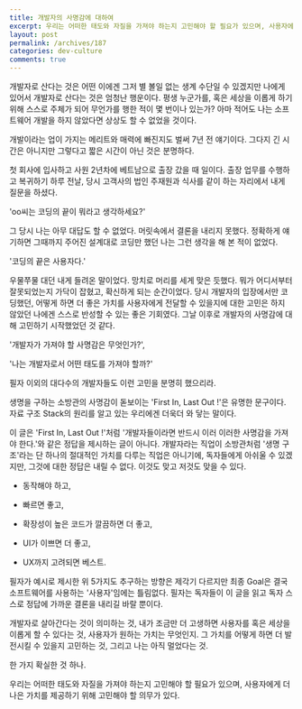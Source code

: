 ```yaml
---
title: 개발자의 사명감에 대하여
excerpt: 우리는 어떠한 태도와 자질을 가져야 하는지 고민해야 할 필요가 있으며, 사용자에게 더 나은 가치를 제공하기 위해 고민해야 할 의무가 있다.
layout: post
permalink: /archives/187
categories: dev-culture
comments: true
---
```

개발자로 산다는 것은 어떤 이에겐 그저 별 볼일 없는 생계 수단일 수 있겠지만 나에게 있어서 개발자로 산다는 것은 엄청난 행운이다. 평생 누군가를, 혹은 세상을 이롭게 하기 위해 스스로 주체가 되어 무언가를 행한 적이 몇 번이나 있는가? 아마 적어도 나는 소프트웨어 개발을 하지 않았다면 상상도 할 수 없었을 것이다.

개발이라는 업이 가지는 메리트와 매력에 빠진지도 벌써 7년 전 얘기이다. 그다지 긴 시간은 아니지만 그렇다고 짧은 시간이 아닌 것은 분명하다.

첫 회사에 입사하고 사원 2년차에 베트남으로 출장 갔을 때 일이다. 출장 업무를 수행하고 복귀하기 하루 전날, 당시 고객사의 법인 주재원과 식사를 같이 하는 자리에서 내게 질문을 하셨다.

'oo씨는 코딩의 끝이 뭐라고 생각하세요?'

그 당시 나는 아무 대답도 할 수 없었다. 머릿속에서 결론을 내리지 못했다. 정확하게 얘기하면 그때까지 주어진 설계대로 코딩만 했던 나는 그런 생각을 해 본 적이 없었다.

'코딩의 끝은 사용자다.'

우물쭈물 대던 내게 들려온 말이었다. 망치로 머리를 세게 맞은 듯했다. 뭐가 어디서부터 잘못되었는지 가닥이 잡혔고, 확신하게 되는 순간이었다. 당시 개발자의 입장에서만 코딩했던, 어떻게 하면 더 좋은 가치를 사용자에게 전달할 수 있을지에 대한 고민은 하지 않았던 나에겐 스스로 반성할 수 있는 좋은 기회였다. 그날 이후로 개발자의 사명감에 대해 고민하기 시작했었던 것 같다.

'개발자가 가져야 할 사명감은 무엇인가?',

'나는 개발자로서 어떤 태도를 가져야 할까?'

필자 이외의 대다수의 개발자들도 이런 고민을 분명히 했으리라.
  
생명을 구하는 소방관의 사명감이 돋보이는 'First In, Last Out !'은 유명한 문구이다. 자료 구조 Stack의 원리를 알고 있는 우리에겐 더욱더 와 닿는 말이다.

이 글은 'First In, Last Out !'처럼 '개발자들이라면 반드시 이러 이러한 사명감을 가져야 한다.'와 같은 정답을 제시하는 글이 아니다. 개발자라는 직업이 소방관처럼 '생명 구조'라는 단 하나의 절대적인 가치를 다루는 직업은 아니기에, 독자들에게 아쉬울 수 있겠지만, 그것에 대한 정답은 내릴 수 없다. 이것도 맞고 저것도 맞을 수 있다.

- 동작해야 하고,

- 빠르면 좋고,

- 확장성이 높은 코드가 깔끔하면 더 좋고,

- UI가 이쁘면 더 좋고,

- UX까지 고려되면 베스트.

필자가 예시로 제시한 위 5가지도 추구하는 방향은 제각기 다르지만 최종 Goal은 결국 소프트웨어를 사용하는 '사용자'임에는 틀림없다. 필자는 독자들이 이 글을 읽고 독자 스스로 정답에 가까운 결론을 내리길 바랄 뿐이다.

개발자로 살아간다는 것이 의미하는 것, 내가 조금만 더 고생하면 사용자를 혹은 세상을 이롭게 할 수 있다는 것, 사용자가 원하는 가치는 무엇인지. 그 가치를 어떻게 하면 더 발전시킬 수 있을지 고민하는 것, 그리고 나는 아직 멀었다는 것.

한 가지 확실한 것 하나.

우리는 어떠한 태도와 자질을 가져야 하는지 고민해야 할 필요가 있으며, 사용자에게 더 나은 가치를 제공하기 위해 고민해야 할 의무가 있다.
